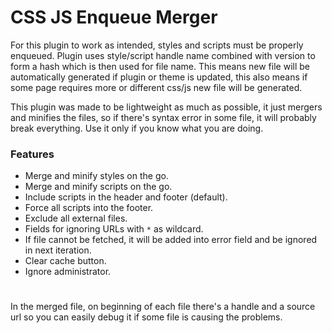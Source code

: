 # CSS JS Enqueue Merger

For this plugin to work as intended, styles and scripts must be properly enqueued. Plugin uses style/script handle name combined with version to form a hash which is then used for file name. This means new file will be automatically generated if plugin or theme is updated, this also means if some page requires more or different css/js new file will be generated.

This plugin was made to be lightweight as much as possible, it just mergers and minifies the files, so if there's syntax error in some file, it will probably break everything. Use it only if you know what you are doing.

### Features

- Merge and minify styles on the go.
- Merge and minify scripts on the go.
- Include scripts in the header and footer (default).
- Force all scripts into the footer.
- Exclude all external files.
- Fields for ignoring URLs with `*` as wildcard.
- If file cannot be fetched, it will be added into error field and be ignored in next iteration.
- Clear cache button.
- Ignore administrator.

#

In the merged file, on beginning of each file there's a handle and a source url so you can easily debug it if some file is causing the problems.
